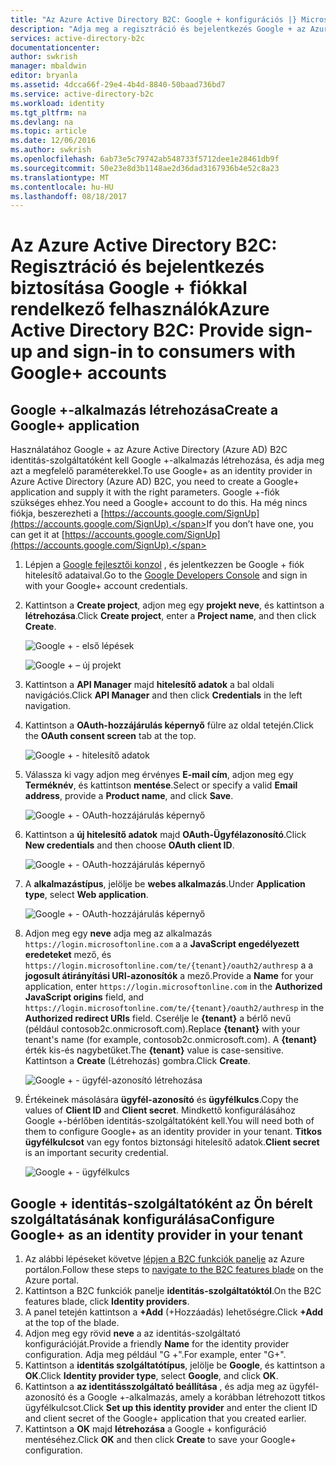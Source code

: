 ```yaml
---
title: "Az Azure Active Directory B2C: Google + konfigurációs |} Microsoft Docs"
description: "Adja meg a regisztráció és bejelentkezés Google + az Azure Active Directory B2C által védett alkalmazások fiókkal rendelkező felhasználók számára."
services: active-directory-b2c
documentationcenter: 
author: swkrish
manager: mbaldwin
editor: bryanla
ms.assetid: 4dcca66f-29e4-4b4d-8840-50baad736bd7
ms.service: active-directory-b2c
ms.workload: identity
ms.tgt_pltfrm: na
ms.devlang: na
ms.topic: article
ms.date: 12/06/2016
ms.author: swkrish
ms.openlocfilehash: 6ab73e5c79742ab548733f5712dee1e28461db9f
ms.sourcegitcommit: 50e23e8d3b1148ae2d36dad3167936b4e52c8a23
ms.translationtype: MT
ms.contentlocale: hu-HU
ms.lasthandoff: 08/18/2017
---
```

# <a name="azure-active-directory-b2c-provide-sign-up-and-sign-in-to-consumers-with-google-accounts"></a><span data-ttu-id="7510e-103">Az Azure Active Directory B2C: Regisztráció és bejelentkezés biztosítása Google + fiókkal rendelkező felhasználók</span><span class="sxs-lookup"><span data-stu-id="7510e-103">Azure Active Directory B2C: Provide sign-up and sign-in to consumers with Google+ accounts</span></span>
## <a name="create-a-google-application"></a><span data-ttu-id="7510e-104">Google +-alkalmazás létrehozása</span><span class="sxs-lookup"><span data-stu-id="7510e-104">Create a Google+ application</span></span>
<span data-ttu-id="7510e-105">Használatához Google + az Azure Active Directory (Azure AD) B2C identitás-szolgáltatóként kell Google +-alkalmazás létrehozása, és adja meg azt a megfelelő paraméterekkel.</span><span class="sxs-lookup"><span data-stu-id="7510e-105">To use Google+ as an identity provider in Azure Active Directory (Azure AD) B2C, you need to create a Google+ application and supply it with the right parameters.</span></span> <span data-ttu-id="7510e-106">Google +-fiók szükséges ehhez.</span><span class="sxs-lookup"><span data-stu-id="7510e-106">You need a Google+ account to do this.</span></span> <span data-ttu-id="7510e-107">Ha még nincs fiókja, beszerezheti a [https://accounts.google.com/SignUp](https://accounts.google.com/SignUp).</span><span class="sxs-lookup"><span data-stu-id="7510e-107">If you don’t have one, you can get it at [https://accounts.google.com/SignUp](https://accounts.google.com/SignUp).</span></span>

1. <span data-ttu-id="7510e-108">Lépjen a [Google fejlesztői konzol](https://console.developers.google.com/) , és jelentkezzen be Google + fiók hitelesítő adataival.</span><span class="sxs-lookup"><span data-stu-id="7510e-108">Go to the [Google Developers Console](https://console.developers.google.com/) and sign in with your Google+ account credentials.</span></span>
2. <span data-ttu-id="7510e-109">Kattintson a **Create project**, adjon meg egy **projekt neve**, és kattintson a **létrehozása**.</span><span class="sxs-lookup"><span data-stu-id="7510e-109">Click **Create project**, enter a **Project name**, and then click **Create**.</span></span>
   
    ![Google + - első lépések](./media/active-directory-b2c-setup-goog-app/google-get-started.png)
   
    ![Google + – új projekt](./media/active-directory-b2c-setup-goog-app/google-new-project.png)
3. <span data-ttu-id="7510e-112">Kattintson a **API Manager** majd **hitelesítő adatok** a bal oldali navigációs.</span><span class="sxs-lookup"><span data-stu-id="7510e-112">Click **API Manager** and then click **Credentials** in the left navigation.</span></span>
4. <span data-ttu-id="7510e-113">Kattintson a **OAuth-hozzájárulás képernyő** fülre az oldal tetején.</span><span class="sxs-lookup"><span data-stu-id="7510e-113">Click the **OAuth consent screen** tab at the top.</span></span>
   
    ![Google + - hitelesítő adatok](./media/active-directory-b2c-setup-goog-app/google-add-cred.png)
5. <span data-ttu-id="7510e-115">Válassza ki vagy adjon meg érvényes **E-mail cím**, adjon meg egy **Terméknév**, és kattintson **mentése**.</span><span class="sxs-lookup"><span data-stu-id="7510e-115">Select or specify a valid **Email address**, provide a **Product name**, and click **Save**.</span></span>
   
    ![Google + - OAuth-hozzájárulás képernyő](./media/active-directory-b2c-setup-goog-app/google-consent-screen.png)
6. <span data-ttu-id="7510e-117">Kattintson a **új hitelesítő adatok** majd **OAuth-Ügyfélazonosító**.</span><span class="sxs-lookup"><span data-stu-id="7510e-117">Click **New credentials** and then choose **OAuth client ID**.</span></span>
   
    ![Google + - OAuth-hozzájárulás képernyő](./media/active-directory-b2c-setup-goog-app/google-add-oauth2-client-id.png)
7. <span data-ttu-id="7510e-119">A **alkalmazástípus**, jelölje be **webes alkalmazás**.</span><span class="sxs-lookup"><span data-stu-id="7510e-119">Under **Application type**, select **Web application**.</span></span>
   
    ![Google + - OAuth-hozzájárulás képernyő](./media/active-directory-b2c-setup-goog-app/google-web-app.png)
8. <span data-ttu-id="7510e-121">Adjon meg egy **neve** adja meg az alkalmazás `https://login.microsoftonline.com` a a **JavaScript engedélyezett eredeteket** mező, és `https://login.microsoftonline.com/te/{tenant}/oauth2/authresp` a a **jogosult átirányítási URI-azonosítók** a mező.</span><span class="sxs-lookup"><span data-stu-id="7510e-121">Provide a **Name** for your application, enter `https://login.microsoftonline.com` in the **Authorized JavaScript origins** field, and `https://login.microsoftonline.com/te/{tenant}/oauth2/authresp` in the **Authorized redirect URIs** field.</span></span> <span data-ttu-id="7510e-122">Cserélje le **{tenant}** a bérlő nevű (például contosob2c.onmicrosoft.com).</span><span class="sxs-lookup"><span data-stu-id="7510e-122">Replace **{tenant}** with your tenant's name (for example, contosob2c.onmicrosoft.com).</span></span> <span data-ttu-id="7510e-123">A **{tenant}** érték kis-és nagybetűket.</span><span class="sxs-lookup"><span data-stu-id="7510e-123">The **{tenant}** value is case-sensitive.</span></span> <span data-ttu-id="7510e-124">Kattintson a **Create** (Létrehozás) gombra.</span><span class="sxs-lookup"><span data-stu-id="7510e-124">Click **Create**.</span></span>
   
    ![Google + - ügyfél-azonosító létrehozása](./media/active-directory-b2c-setup-goog-app/google-create-client-id.png)
9. <span data-ttu-id="7510e-126">Értékeinek másolására **ügyfél-azonosító** és **ügyfélkulcs**.</span><span class="sxs-lookup"><span data-stu-id="7510e-126">Copy the values of **Client ID** and **Client secret**.</span></span> <span data-ttu-id="7510e-127">Mindkettő konfigurálásához Google +-bérlőben identitás-szolgáltatóként kell.</span><span class="sxs-lookup"><span data-stu-id="7510e-127">You will need both of them to configure Google+ as an identity provider in your tenant.</span></span> <span data-ttu-id="7510e-128">**Titkos ügyfélkulcsot** van egy fontos biztonsági hitelesítő adatok.</span><span class="sxs-lookup"><span data-stu-id="7510e-128">**Client secret** is an important security credential.</span></span>
   
    ![Google + - ügyfélkulcs](./media/active-directory-b2c-setup-goog-app/google-client-secret.png)

## <a name="configure-google-as-an-identity-provider-in-your-tenant"></a><span data-ttu-id="7510e-130">Google + identitás-szolgáltatóként az Ön bérelt szolgáltatásának konfigurálása</span><span class="sxs-lookup"><span data-stu-id="7510e-130">Configure Google+ as an identity provider in your tenant</span></span>
1. <span data-ttu-id="7510e-131">Az alábbi lépéseket követve [lépjen a B2C funkciók panelje](active-directory-b2c-app-registration.md#navigate-to-b2c-settings) az Azure portálon.</span><span class="sxs-lookup"><span data-stu-id="7510e-131">Follow these steps to [navigate to the B2C features blade](active-directory-b2c-app-registration.md#navigate-to-b2c-settings) on the Azure portal.</span></span>
2. <span data-ttu-id="7510e-132">Kattintson a B2C funkciók panelje **identitás-szolgáltatóktól**.</span><span class="sxs-lookup"><span data-stu-id="7510e-132">On the B2C features blade, click **Identity providers**.</span></span>
3. <span data-ttu-id="7510e-133">A panel tetején kattintson a **+Add** (+Hozzáadás) lehetőségre.</span><span class="sxs-lookup"><span data-stu-id="7510e-133">Click **+Add** at the top of the blade.</span></span>
4. <span data-ttu-id="7510e-134">Adjon meg egy rövid **neve** a az identitás-szolgáltató konfigurációját.</span><span class="sxs-lookup"><span data-stu-id="7510e-134">Provide a friendly **Name** for the identity provider configuration.</span></span> <span data-ttu-id="7510e-135">Adja meg például "G +".</span><span class="sxs-lookup"><span data-stu-id="7510e-135">For example, enter "G+".</span></span>
5. <span data-ttu-id="7510e-136">Kattintson a **identitás szolgáltatótípus**, jelölje be **Google**, és kattintson a **OK**.</span><span class="sxs-lookup"><span data-stu-id="7510e-136">Click **Identity provider type**, select **Google**, and click **OK**.</span></span>
6. <span data-ttu-id="7510e-137">Kattintson a **az identitásszolgáltató beállítása** , és adja meg az ügyfél-azonosító és a Google +-alkalmazás, amely a korábban létrehozott titkos ügyfélkulcsot.</span><span class="sxs-lookup"><span data-stu-id="7510e-137">Click **Set up this identity provider** and enter the client ID and client secret of the Google+ application that you created earlier.</span></span>
7. <span data-ttu-id="7510e-138">Kattintson a **OK** majd **létrehozása** a Google + konfiguráció mentéséhez.</span><span class="sxs-lookup"><span data-stu-id="7510e-138">Click **OK** and then click **Create** to save your Google+ configuration.</span></span>

